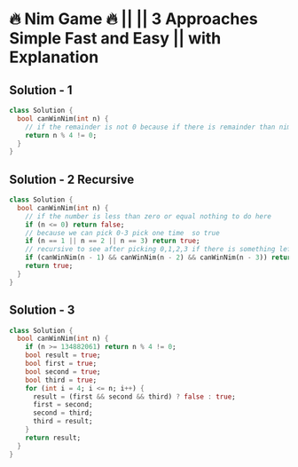 # 🔥 Nim Game 🔥 || || 3 Approaches Simple Fast and Easy || with Explanation

## Solution - 1

```dart
class Solution {
  bool canWinNim(int n) {
    // if the remainder is not 0 because if there is remainder than nim will win
    return n % 4 != 0;
  }
}
```

## Solution - 2 Recursive

```dart
class Solution {
  bool canWinNim(int n) {
    // if the number is less than zero or equal nothing to do here
    if (n <= 0) return false;
    // because we can pick 0-3 pick one time  so true
    if (n == 1 || n == 2 || n == 3) return true;
    // recursive to see after picking 0,1,2,3 if there is something left we lost
    if (canWinNim(n - 1) && canWinNim(n - 2) && canWinNim(n - 3)) return false;
    return true;
  }
}
```

## Solution - 3

```dart
class Solution {
  bool canWinNim(int n) {
    if (n >= 134882061) return n % 4 != 0;
    bool result = true;
    bool first = true;
    bool second = true;
    bool third = true;
    for (int i = 4; i <= n; i++) {
      result = (first && second && third) ? false : true;
      first = second;
      second = third;
      third = result;
    }
    return result;
  }
}
```
